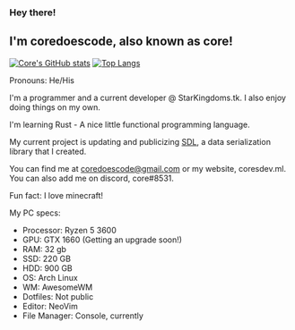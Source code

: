 ### Hey there!
## I'm coredoescode, also known as core!

[![Core's GitHub stats](https://github-readme-stats.vercel.app/api?username=coredoescode&theme=dark)](https://github.com/anuraghazra/github-readme-stats)
[![Top Langs](https://github-readme-stats.vercel.app/api/top-langs/?username=coredoescode&theme=dark&layout=compact)](https://github.com/anuraghazra/github-readme-stats)

Pronouns: He/His

I'm a programmer and a current developer @ StarKingdoms.tk.
I also enjoy doing things on my own.

I'm learning Rust - A nice little functional programming language.

My current project is updating and publicizing [SDL](https://github.com/coredoescode/sdl), a data serialization library that I created.

You can find me at coredoescode@gmail.com or my website, coresdev.ml.
You can also add me on discord, core#8531.

Fun fact: I love minecraft!

My PC specs:

- Processor: Ryzen 5 3600
- GPU: GTX 1660 (Getting an upgrade soon!)
- RAM: 32 gb
- SSD: 220 GB
- HDD: 900 GB
- OS: Arch Linux
- WM: AwesomeWM
- Dotfiles: Not public
- Editor: NeoVim
- File Manager: Console, currently


<!--
**coredoescode/coredoescode** is a ✨ _special_ ✨ repository because its `README.md` (this file) appears on your GitHub profile.

Here are some ideas to get you started:

- 🔭 I’m currently working on ...
- 🌱 I’m currently learning ...
- 👯 I’m looking to collaborate on ...
- 🤔 I’m looking for help with ...
- 💬 Ask me about ...
- 📫 How to reach me: ...
- 😄 Pronouns: ...
- ⚡ Fun fact: ...
-->
